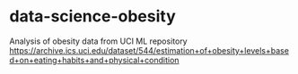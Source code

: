 # data-science-obesity
Analysis of obesity data from UCI ML repository  https://archive.ics.uci.edu/dataset/544/estimation+of+obesity+levels+based+on+eating+habits+and+physical+condition
